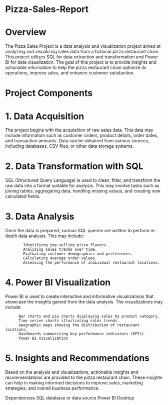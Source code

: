# Pizza-Sales-Report

# Overview
The Pizza Sales Project is a data analysis and visualization project aimed at analyzing and visualizing sales data from a fictional pizza restaurant chain. This project utilizes SQL for data extraction and transformation and Power BI for data visualization. The goal of this project is to provide insights and actionable information to help the pizza restaurant chain optimize its operations, improve sales, and enhance customer satisfaction.

# Project Components
# 1. Data Acquisition
The project begins with the acquisition of raw sales data. This data may include information such as customer orders, product details, order dates, and transaction amounts. Data can be obtained from various sources, including databases, CSV files, or other data storage systems.

# 2. Data Transformation with SQL
SQL (Structured Query Language) is used to clean, filter, and transform the raw data into a format suitable for analysis. This may involve tasks such as joining tables, aggregating data, handling missing values, and creating new calculated fields.

# 3. Data Analysis
Once the data is prepared, various SQL queries are written to perform in-depth data analysis. This may include:

            Identifying top-selling pizza flavors.
            Analyzing sales trends over time.
            Evaluating customer demographics and preferences.
            Calculating average order values.
            Assessing the performance of individual restaurant locations.

# 4. Power BI Visualization
Power BI is used to create interactive and informative visualizations that showcase the insights gained from the data analysis. The visualizations may include:

          Bar charts and pie charts displaying sales by product category.
          Time series charts illustrating sales trends.
          Geographic maps showing the distribution of restaurant locations.
          Dashboards summarizing key performance indicators (KPIs).
          Power BI Visualization




# 5. Insights and Recommendations
Based on the analysis and visualizations, actionable insights and recommendations are provided to the pizza restaurant chain. These insights can help in making informed decisions to improve sales, marketing strategies, and overall business performance.

  Dependencies
  SQL database or data source
  Power BI Desktop
